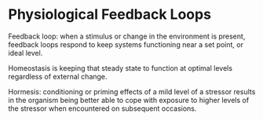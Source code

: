 # Physiological Feedback Loops

Feedback loop: when a stimulus or change in the environment is present, feedback loops respond to keep systems functioning near a set point, or ideal level.

Homeostasis is keeping that steady state to function at optimal levels regardless of external change.

Hormesis: conditioning or priming effects of a mild level of a stressor results in the organism being better able to cope with exposure to higher levels of the stressor when encountered on subsequent occasions.
